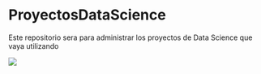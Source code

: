 # ProyectosDataScience
Este repositorio sera para administrar los proyectos de Data Science que vaya utilizando



![](https://media.giphy.com/media/toXKzaJP3WIgM/giphy.gif)
